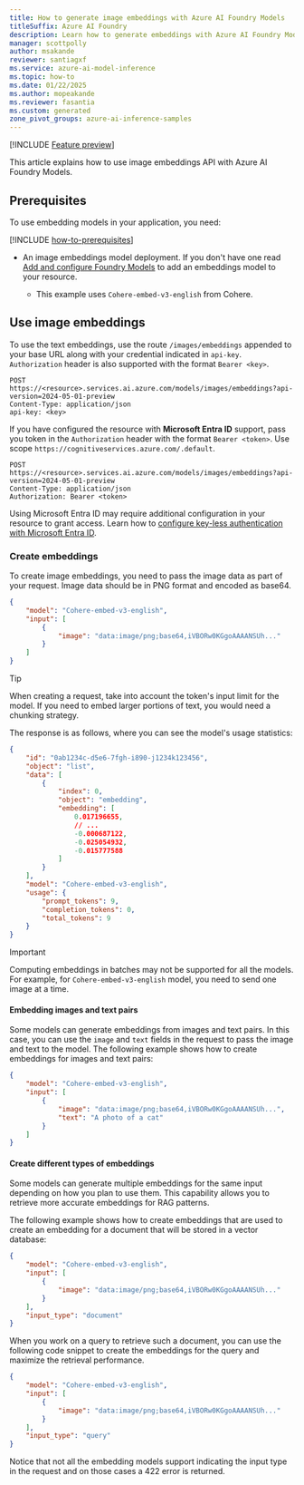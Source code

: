 ```yaml
---
title: How to generate image embeddings with Azure AI Foundry Models
titleSuffix: Azure AI Foundry
description: Learn how to generate embeddings with Azure AI Foundry Models
manager: scottpolly
author: msakande
reviewer: santiagxf
ms.service: azure-ai-model-inference
ms.topic: how-to
ms.date: 01/22/2025
ms.author: mopeakande
ms.reviewer: fasantia
ms.custom: generated
zone_pivot_groups: azure-ai-inference-samples
---
```


[!INCLUDE [Feature preview](~/reusable-content/ce-skilling/azure/includes/ai-studio/includes/feature-preview.md)]

This article explains how to use image embeddings API with Azure AI Foundry Models.


## Prerequisites

To use embedding models in your application, you need:

[!INCLUDE [how-to-prerequisites](../how-to-prerequisites.md)]

* An image embeddings model deployment. If you don't have one read [Add and configure Foundry Models](../../how-to/create-model-deployments.md) to add an embeddings model to your resource.

  * This example uses `Cohere-embed-v3-english` from Cohere.

## Use image embeddings

To use the text embeddings, use the route `/images/embeddings` appended to your base URL along with your credential indicated in `api-key`. `Authorization` header is also supported with the format `Bearer <key>`.

```http
POST https://<resource>.services.ai.azure.com/models/images/embeddings?api-version=2024-05-01-preview
Content-Type: application/json
api-key: <key>
```

If you have configured the resource with **Microsoft Entra ID** support, pass you token in the `Authorization` header with the format `Bearer <token>`. Use scope `https://cognitiveservices.azure.com/.default`. 

```http
POST https://<resource>.services.ai.azure.com/models/images/embeddings?api-version=2024-05-01-preview
Content-Type: application/json
Authorization: Bearer <token>
```

Using Microsoft Entra ID may require additional configuration in your resource to grant access. Learn how to [configure key-less authentication with Microsoft Entra ID](../../how-to/configure-entra-id.md).

### Create embeddings

To create image embeddings, you need to pass the image data as part of your request. Image data should be in PNG format and encoded as base64.

```json
{
    "model": "Cohere-embed-v3-english",
    "input": [
        {
            "image": "data:image/png;base64,iVBORw0KGgoAAAANSUh..."
        }
    ]
}
```

> [!TIP]
> When creating a request, take into account the token's input limit for the model. If you need to embed larger portions of text, you would need a chunking strategy.

The response is as follows, where you can see the model's usage statistics:


```json
{
    "id": "0ab1234c-d5e6-7fgh-i890-j1234k123456",
    "object": "list",
    "data": [
        {
            "index": 0,
            "object": "embedding",
            "embedding": [
                0.017196655,
                // ...
                -0.000687122,
                -0.025054932,
                -0.015777588
            ]
        }
    ],
    "model": "Cohere-embed-v3-english",
    "usage": {
        "prompt_tokens": 9,
        "completion_tokens": 0,
        "total_tokens": 9
    }
}
```

> [!IMPORTANT]
> Computing embeddings in batches may not be supported for all the models. For example, for `Cohere-embed-v3-english` model, you need to send one image at a time.

#### Embedding images and text pairs

Some models can generate embeddings from images and text pairs. In this case, you can use the `image` and `text` fields in the request to pass the image and text to the model. The following example shows how to create embeddings for images and text pairs:


```json
{
    "model": "Cohere-embed-v3-english",
    "input": [
        {
            "image": "data:image/png;base64,iVBORw0KGgoAAAANSUh...",
            "text": "A photo of a cat"
        }
    ]
}
```

#### Create different types of embeddings

Some models can generate multiple embeddings for the same input depending on how you plan to use them. This capability allows you to retrieve more accurate embeddings for RAG patterns. 

The following example shows how to create embeddings that are used to create an embedding for a document that will be stored in a vector database:


```json
{
    "model": "Cohere-embed-v3-english",
    "input": [
        {
            "image": "data:image/png;base64,iVBORw0KGgoAAAANSUh..."
        }
    ],
    "input_type": "document"
}
```

When you work on a query to retrieve such a document, you can use the following code snippet to create the embeddings for the query and maximize the retrieval performance.


```json
{
    "model": "Cohere-embed-v3-english",
    "input": [
        {
            "image": "data:image/png;base64,iVBORw0KGgoAAAANSUh..."
        }
    ],
    "input_type": "query"
}
```

Notice that not all the embedding models support indicating the input type in the request and on those cases a 422 error is returned.
